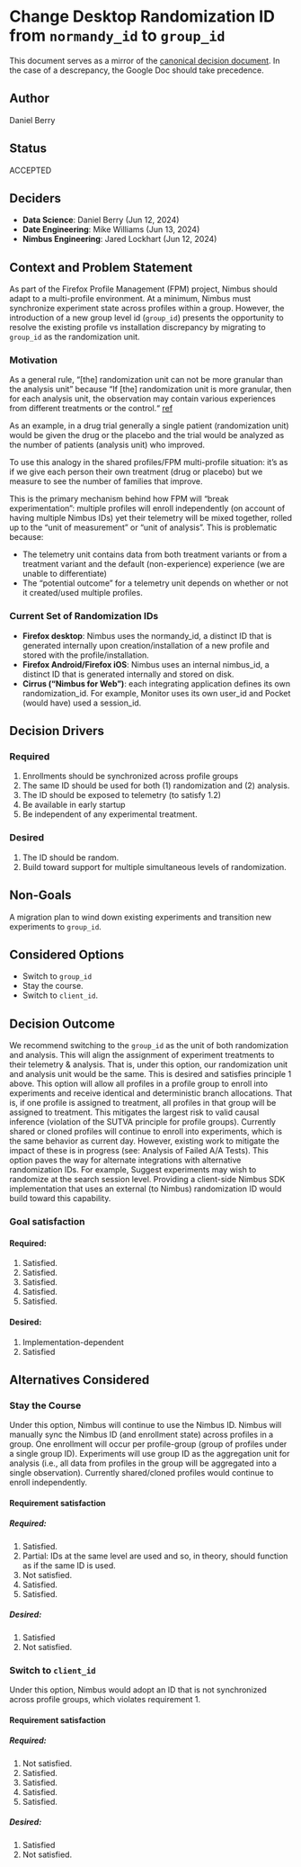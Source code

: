 # Change Desktop Randomization ID from `normandy_id` to `group_id`

This document serves as a mirror of the [canonical decision document](https://docs.google.com/document/d/1NsZJ9FI7GwznulsD5vLUz60RiF2HJHShp57Lo_YV0RQ/edit). In the case of a descrepancy, the Google Doc should take precedence.

## Author

Daniel Berry

## Status

ACCEPTED

## Deciders

- **Data Science**: Daniel Berry (Jun 12, 2024)
- **Date Engineering**: Mike Williams (Jun 13, 2024)
- **Nimbus Engineering**: Jared Lockhart (Jun 12, 2024)

## Context and Problem Statement

As part of the Firefox Profile Management (FPM) project, Nimbus should adapt to a multi-profile environment. At a minimum, Nimbus must synchronize experiment state across profiles within a group. However, the introduction of a new group level id (`group_id`) presents the opportunity to resolve the existing profile vs installation discrepancy by migrating to `group_id` as the randomization unit.

### Motivation

As a general rule, “[the] randomization unit can not be more granular than the analysis unit” because “If [the] randomization unit is more granular, then for each analysis unit, the observation may contain various experiences from different treatments or the control.“ [ref](https://alexdeng.github.io/causal/abstats.html#randomization-unit-and-analysis-unit)

As an example, in a drug trial generally a single patient (randomization unit) would be given the drug or the placebo and the trial would be analyzed as the number of patients (analysis unit) who improved.

To use this analogy in the shared profiles/FPM multi-profile situation: it’s as if we give each person their own treatment (drug or placebo) but we measure to see the number of families that improve.

This is the primary mechanism behind how FPM will “break experimentation”: multiple profiles will enroll independently (on account of having multiple Nimbus IDs) yet their telemetry will be mixed together, rolled up to the “unit of measurement” or “unit of analysis”. This is problematic because:

- The telemetry unit contains data from both treatment variants or from a treatment variant and the default (non-experience) experience (we are unable to differentiate)
- The “potential outcome” for a telemetry unit depends on whether or not it created/used multiple profiles.

### Current Set of Randomization IDs

- **Firefox desktop**: Nimbus uses the normandy_id, a distinct ID that is generated internally upon creation/installation of a new profile and stored with the profile/installation.
- **Firefox Android/Firefox iOS**: Nimbus uses an internal nimbus_id, a distinct ID that is generated internally and stored on disk.
- **Cirrus (“Nimbus for Web”)**: each integrating application defines its own randomization_id. For example, Monitor uses its own user_id and Pocket (would have) used a session_id.

## Decision Drivers

### Required

1. Enrollments should be synchronized across profile groups
2. The same ID should be used for both (1) randomization and (2) analysis.
3. The ID should be exposed to telemetry (to satisfy 1.2)
4. Be available in early startup
5. Be independent of any experimental treatment.

### Desired

1. The ID should be random.
2. Build toward support for multiple simultaneous levels of randomization.

## Non-Goals

A migration plan to wind down existing experiments and transition new experiments to `group_id`.

## Considered Options

- Switch to `group_id`
- Stay the course.
- Switch to `client_id`.

## Decision Outcome

We recommend switching to the `group_id` as the unit of both randomization and analysis. This will align the assignment of experiment treatments to their telemetry & analysis. That is, under this option, our randomization unit and analysis unit would be the same. This is desired and satisfies principle 1 above.
This option will allow all profiles in a profile group to enroll into experiments and receive identical and deterministic branch allocations. That is, if one profile is assigned to treatment, all profiles in that group will be assigned to treatment. This mitigates the largest risk to valid causal inference (violation of the SUTVA principle for profile groups).
Currently shared or cloned profiles will continue to enroll into experiments, which is the same behavior as current day. However, existing work to mitigate the impact of these is in progress (see: Analysis of Failed A/A Tests).
This option paves the way for alternate integrations with alternative randomization IDs. For example, Suggest experiments may wish to randomize at the search session level. Providing a client-side Nimbus SDK implementation that uses an external (to Nimbus) randomization ID would build toward this capability.

### Goal satisfaction

#### Required:

1. Satisfied.
2. Satisfied.
3. Satisfied.
4. Satisfied.
5. Satisfied.

#### Desired:

1. Implementation-dependent
2. Satisfied

## Alternatives Considered

### Stay the Course

Under this option, Nimbus will continue to use the Nimbus ID. Nimbus will manually sync the Nimbus ID (and enrollment state) across profiles in a group. One enrollment will occur per profile-group (group of profiles under a single group ID). Experiments will use group ID as the aggregation unit for analysis (i.e., all data from profiles in the group will be aggregated into a single observation). Currently shared/cloned profiles would continue to enroll independently.

#### Requirement satisfaction

##### Required:

1. Satisfied.
2. Partial: IDs at the same level are used and so, in theory, should function as if the same ID is used.
3. Not satisfied.
4. Satisfied.
5. Satisfied.

##### Desired:

1. Satisfied
2. Not satisfied.

### Switch to `client_id`

Under this option, Nimbus would adopt an ID that is not synchronized across profile groups, which violates requirement 1.

#### Requirement satisfaction

##### Required:

1. Not satisfied.
2. Satisfied.
3. Satisfied.
4. Satisfied.
5. Satisfied.

##### Desired:

1. Satisfied
2. Not satisfied.
